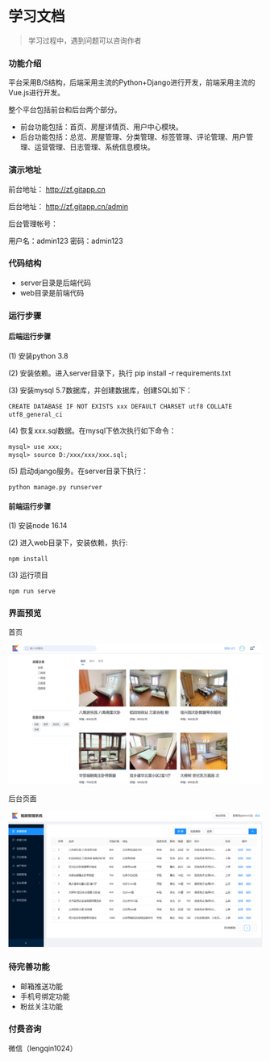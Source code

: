 # 学习文档

> 学习过程中，遇到问题可以咨询作者

### 功能介绍

平台采用B/S结构，后端采用主流的Python+Django进行开发，前端采用主流的Vue.js进行开发。

整个平台包括前台和后台两个部分。

- 前台功能包括：首页、房屋详情页、用户中心模块。
- 后台功能包括：总览、房屋管理、分类管理、标签管理、评论管理、用户管理、运营管理、日志管理、系统信息模块。


### 演示地址

前台地址： http://zf.gitapp.cn

后台地址： http://zf.gitapp.cn/admin

后台管理帐号：

用户名：admin123
密码：admin123

### 代码结构

- server目录是后端代码
- web目录是前端代码

### 运行步骤

#### 后端运行步骤

(1) 安装python 3.8

(2) 安装依赖。进入server目录下，执行 pip install -r requirements.txt

(3) 安装mysql 5.7数据库，并创建数据库，创建SQL如下：
```
CREATE DATABASE IF NOT EXISTS xxx DEFAULT CHARSET utf8 COLLATE utf8_general_ci
```
(4) 恢复xxx.sql数据。在mysql下依次执行如下命令：

```
mysql> use xxx;
mysql> source D:/xxx/xxx/xxx.sql;
```

(5) 启动django服务。在server目录下执行：
```
python manage.py runserver
```

#### 前端运行步骤

(1) 安装node 16.14

(2) 进入web目录下，安装依赖，执行:
```
npm install 
```
(3) 运行项目
```
npm run serve
```


### 界面预览

首页

![](https://github.com/geeeeeeeek/python_zf/blob/master/server/upload/img/a.png?raw=true)


后台页面

![](https://github.com/geeeeeeeek/python_zf/blob/master/server/upload/img/b.png?raw=true)



### 待完善功能

- 邮箱推送功能
- 手机号绑定功能
- 粉丝关注功能


### 付费咨询

微信（lengqin1024）





